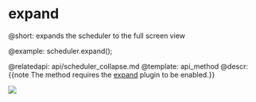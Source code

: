 expand
=============
@short: 
	expands the scheduler to the full screen view

@example: 
scheduler.expand();

@relatedapi:
	api/scheduler_collapse.md
@template:	api_method
@descr:
{{note The method requires the [expand](extensions_list.md#expand) plugin to be enabled.}} 

<img src="api/collapse_method.png"/>
